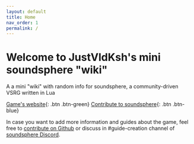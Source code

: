 ```yaml
---
layout: default
title: Home
nav_order: 1
permalink: /
---
```

# Welcome to JustVldKsh's mini soundsphere "wiki"

A a mini "wiki" with random info for soundsphere, a community-driven VSRG written in Lua

[Game's website](https://soundsphere.xyz){: .btn .btn-green} [Contribute to soundsphere](https://github.com/semyon422/soundsphere){: .btn .btn-blue}

In case you want to add more information and guides about the game, feel free to [contribute on Github](https://github.com/justvldksh/soundsphere-wiki) or discuss in #guide-creation channel of [soundsphere Discord](https://discord.gg/ubKMtTk).